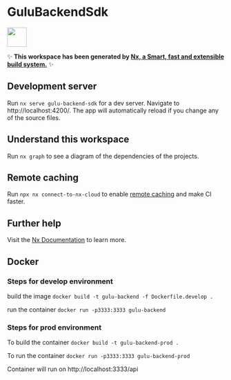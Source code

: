 # GuluBackendSdk

<a alt="Nx logo" href="https://nx.dev" target="_blank" rel="noreferrer"><img src="https://raw.githubusercontent.com/nrwl/nx/master/images/nx-logo.png" width="45"></a>

✨ **This workspace has been generated by [Nx, a Smart, fast and extensible build system.](https://nx.dev)** ✨

## Development server

Run `nx serve gulu-backend-sdk` for a dev server. Navigate to http://localhost:4200/. The app will automatically reload if you change any of the source files.

## Understand this workspace

Run `nx graph` to see a diagram of the dependencies of the projects.

## Remote caching

Run `npx nx connect-to-nx-cloud` to enable [remote caching](https://nx.app) and make CI faster.

## Further help

Visit the [Nx Documentation](https://nx.dev) to learn more.


## Docker 

### Steps for develop environment 

build the image 
`docker build -t gulu-backend -f Dockerfile.develop .`

run the container
`docker run -p3333:3333 gulu-backend`

### Steps for prod environment 

To build the container 
`docker build -t gulu-backend-prod .`

To run the container
`docker run -p3333:3333 gulu-backend-prod`

Container will run on http://localhost:3333/api